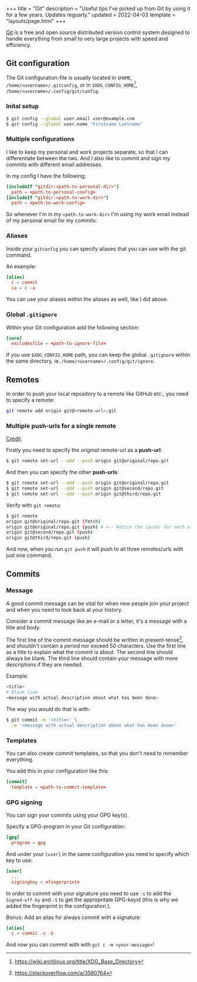 +++
title = "Git"
description = "Useful tips I've picked up from Git by using it for a few years. Updates reguarly."
updated = 2022-04-03
template = "layouts/page.html"
+++

[Git][git_scm] is a free and open source distributed version control system
designed to handle everything from small to very large projects with speed and
efficiency.

## Git configuration

The Git configuration-file is usually located in `$HOME`,
`/home/<username>/.gitconfig`, or in `$XDG_CONFIG_HOME`[^1],
`/home/<username>/.config/git/config`.

### Inital setup

```sh
$ git config --global user.email user@example.com
$ git config --global user.name "Firstname Lastname"
```

### Multiple configurations

I like to keep my personal and work projects separate, so that I can
differentiate between the two. And I also like to commit and sign my commits
with different email addresses.

In my config I have the following;

```conf
[includeIf "gitdir:<path-to-personal-dir>"]
  path = <path-to-personal-config>
[includeIf "gitdir:<path-to-work-dir>"]
  path = <path-to-work-config>
```

So whenever I'm in my `<path-to-work-dir>` I'm using my work email instead of my
personal email for my commits.

### Aliases

Inside your `gitconfig` you can specify aliases that you can use with the git
command.

An example:

```conf
[alias]
  c = commit
  ca = c -a
```

You can use your aliases within the aliases as well, like I did above.

### Global `.gitignore`

Within your Git configuration add the following section:

```conf
[core]
  excludesfile = <path-to-ignore-file>
```

If you use `$XDG_CONFIG_HOME` path, you can keep the global `.gitignore` within
the same directory, ie. `/home/<username>/.config/git/ignore`.

## Remotes

In order to push your local repository to a remote like GitHub etc., you need to
specify a remote:

```sh
git remote add origin git@<remote-url>.git
```

### Multiple push-urls for a single remote

[Credit][lobsters_thread].

Firstly you need to specify the _original_ remote-url as a **push-url**:

```sh
$ git remote set-url --add --push origin git@original/repo.git
```

And then you can specify the other **push-urls**:

```sh
$ git remote set-url --add --push origin git@original/repo.git
$ git remote set-url --add --push origin git@second/repo.git
$ git remote set-url --add --push origin git@third/repo.git
```

Verify with `git remote`:

```sh
$ git remote
origin git@original/repo.git (fetch)
origin git@original/repo.git (push) # <-- Notice the (push) for each of the lines with the same remote.
origin git@second/repo.git (push)
origin git@third/repo.git (push)
```

And now, when you run `git push` it will push to all three remotes/urls with
just one command.

## Commits

### Message

A good commit message can be vital for when new people join your project and
when you need to look back at your history.

Consider a commit message like an e-mail or a letter, it's a message with a
title and body.

The first line of the commit message should be written in present-tense[^2], and
shouldn't contain a period nor exceed 50 characters. Use the first line as a
title to explain what the commit is about. The second line should always be
blank. The third line should contain your message with more descriptions if they
are needed.

Example:

```sh
<title>
# Blank line
<message with actual description about what has been done>
```

The way you would do that is with:

```sh
$ git commit -m '<title>' \
  -m '<message with actual description about what has been done>'
```

### Templates

You can also create commit templates, so that you don't need to remember
everything.

You add this in your configuration like this:

```conf
[commit]
  template = <path-to-commit-template>
```

### GPG signing

You can sign your commits using your GPG key(s).

Specify a GPG-program in your Git configuration:

```conf
[gpg]
  program = gpg
```

And under your `[user]` in the same configuration you need to specify which key
to use:

```conf
[user]
  ...
  signingkey = <fingerprint>
```

In order to commit with your signature you need to use `-s` to add the
`Signed-off-by` and `-S` to get the appropritate GPG-keyid (this is why we added
the fingerprint in the configuration.).

Bonus: Add an alias for always commit with a signature:

```conf
[alias]
  c = commit -s -S
```

And now you can commit with with `git c -m <your-message>`!

[lobsters_thread]:
  https://lobste.rs/s/dmkw4d/how_back_up_your_git_repositories#c_zfyjqu
[git_scm]: https://git-scm.com/

[^1]: https://wiki.archlinux.org/title/XDG_Base_Directory

[^2]: https://stackoverflow.com/a/3580764
